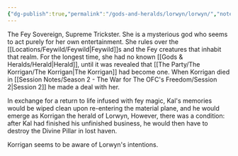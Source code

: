 ```yaml
---
{"dg-publish":true,"permalink":"/gods-and-heralds/lorwyn/lorwyn/","noteIcon":""}
---
```


The Fey Sovereign, Supreme Trickster. She is a mysterious god who seems to act purely for her own entertainment. She rules over the [[Locations/Feywild/Feywild\|Feywild]]s and the Fey creatures that inhabit that realm. For the longest time, she had no known [[Gods & Heralds/Herald\|Herald]], until it was revealed that [[The Party/The Korrigan/The Korrigan\|The Korrigan]] had become one. When Korrigan died in [[Session Notes/Season 2 - The War for The OFC's Freedom/Session 2\|Session 2]] he made a deal with her. 

In exchange for a return to life infused with fey magic, Kal's memories would be wiped clean upon re-entering the material plane, and he would emerge as Korrigan the herald of Lorwyn, However, there was a condition: after Kal had finished his unfinished business, he would then have to destroy the Divine Pillar in lost haven.

Korrigan seems to be aware of Lorwyn's intentions.